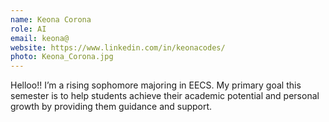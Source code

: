 ```yaml
---
name: Keona Corona
role: AI
email: keona@
website: https://www.linkedin.com/in/keonacodes/
photo: Keona_Corona.jpg
---
```

Helloo!! I’m a rising sophomore majoring in EECS. My primary goal this semester is to help students achieve their academic potential and personal growth by providing them guidance and support.
